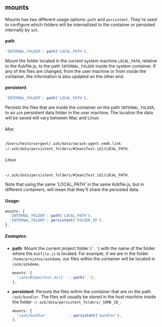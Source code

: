 ## mounts

Mounts has two different usage options: `path` and `persistent`. They're used to configure which folders will be internalized to the container or persisted internally by `azk`. 

#### path

```js
'INTERNAL_FOLDER': path('LOCAL_PATH'),
```

Mount the folder located in the current system machine `LOCAL_PATH`, relative to the Azkfile.js, to the path `INTERNAL_FOLDER` inside the system container. If any of the files are changed, from the user machine or from inside the container, the information is also updated on the other end.


#### persistent

```js
'INTERNAL_FOLDER': path('LOCAL_PATH'),
```

Persists the files that are inside the container on the path `INTERNAL_FOLDER`, to an `azk` persistent data folder in the user machine. The location the data will be saved will vary between Mac and Linux:

###### Mac

`/Users/heitorsergent/.azk/data/vm/azk-agent.vmdk.link`
`~/.azk/data/persistent_folders/#{manifest.id}/LOCAL_PATH`.
 
###### Linux

`~/.azk/data/persistent_folders/#{manifest.id}/LOCAL_PATH`.

Note that using the same 'LOCAL_PATH' in the same Azkfile.js, but in different containers, will mean that they'll share the persisted data.

#### Usage:

  ```js
  mounts: {
    'INTERNAL_FOLDER': path('LOCAL_PATH'),
    'INTERNAL_FOLDER': persistent('FOLDER_ID'),
  },
  ```

##### Examples:

* __path__: Mount the current project folder (`'.'`) with the name of the folder where the `Azkfile.js` is located. For example, if we are in the folder `/home/projetos/azkdemo`, our files within the container will be located in `/azk/azkdemo`.

  ```js
  mounts: {
    '/azk/#{manifest.dir}'  : path('.'),
  },
  ```

* __persistent__: Persists the files within the container that are on the path `/azk/bundler`. The files will usually be stored in the _host machine_ inside the folder `~/.azk/data/persistent_folders/_SOME_ID_`.

  ```js
  mounts: {
    '/azk/bundler'          : persistent('bundler'),
  },
  ```
